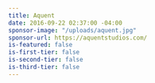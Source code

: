 ```yaml
---
title: Aquent
date: 2016-09-22 02:37:00 -04:00
sponsor-image: "/uploads/aquent.jpg"
sponsor-url: https://aquentstudios.com/
is-featured: false
is-first-tier: false
is-second-tier: false
is-third-tier: false
---
```


